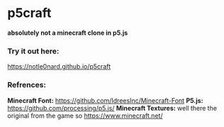 # p5craft
**absolutely not a minecraft clone in p5.js**

### Try it out here:
https://notle0nard.github.io/p5craft

### Refrences:
**Minecraft Font:** https://github.com/IdreesInc/Minecraft-Font
**P5.js:** https://github.com/processing/p5.js/
**Minecraft Textures:** well there the original from the game so https://www.minecraft.net/

